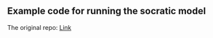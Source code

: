 ## Example code for running the socratic model

The original repo: [Link](https://huggingface.co/spaces/Geonmo/socratic-models-image-captioning-with-BLOOM)

<!-- ### Step 1:

Install requirements:
```
pip install -r requirements.txt
```

### Step 2:

Register a Hugging Face account and request a Huggingface access token: [Link](https://huggingface.co/docs/hub/security-tokens)

```
export HF_TOKEN=<the token goes here>
```

### Step 3:

You can run the model by (it will load the model or caption the image in `example.jpg`)

```
python socratic.py
```

Or
```
>>> from socratic import image_captioning
100% [........................................................................] 17133291 / 17133291	Loading CLIP ViT-L/14
	Loading precomputed zeroshot classifier
	Building simple zeroshot classifier
>>> from PIL import Image
>>> img = Image.open('example.jpg')
>>> print(image_captioning(img))
```

The result should be like (running time is about 6-8 seconds per image on CPUs)
```
{'inference_time': {'CLIP inference': 4.495590925216675, 'BLOOM request': 1.8190219402313232}, 'generated_captions': [{'score': 1.0, 'output': '\n    There are two people standing on a street.'}], 'reasoning': {'openimage_results': [{'score': 0.2079, 'output': 'Street sign'}, {'score': 0.0553, 'output': 'Traffic sign'}, {'score': 0.0348, 'output': 'Parking meter'}, {'score': 0.0285, 'output': 'Cable car'}, {'score': 0.0285, 'output': 'Cable car'}, {'score': 0.0229, 'output': 'Taxi'}, {'score': 0.0196, 'output': 'Downtown'}, {'score': 0.0143, 'output': 'Bus stop'}, {'score': 0.014, 'output': 'Mission'}, {'score': 0.0127, 'output': 'Sign'}], 'tencentml_results': [{'score': 0.3026, 'output': 'street sign'}, {'score': 0.0842, 'output': 'cab, hack, taxi, taxicab'}, {'score': 0.0507, 'output': 'parking meter'}, {'score': 0.0307, 'output': 'signboard, sign'}, {'score': 0.0297, 'output': 'cable car, car'}, {'score': 0.0208, 'output': 'bus stop'}, {'score': 0.0185, 'output': 'sign'}, {'score': 0.0176, 'output': 'pole'}, {'score': 0.0157, 'output': 'street'}, {'score': 0.0157, 'output': 'street'}], 'place365_results': [{'score': 0.3173, 'output': 'downtown'}, {'score': 0.1742, 'output': 'street'}, {'score': 0.1349, 'output': 'crosswalk'}, {'score': 0.0962, 'output': 'skyscraper'}, {'score': 0.037, 'output': 'tower'}, {'score': 0.0269, 'output': 'alley'}, {'score': 0.0188, 'output': 'phone booth'}, {'score': 0.0177, 'output': 'parking lot'}, {'score': 0.0148, 'output': 'pagoda'}, {'score': 0.0142, 'output': 'outdoor parking garage'}], 'imgtype_results': [{'score': 0.9236, 'output': 'photo'}, {'score': 0.0515, 'output': 'sketch'}, {'score': 0.021, 'output': 'cartoon'}, {'score': 0.0039, 'output': 'painting'}], 'ppl_results': [{'score': 0.5149, 'output': 'people'}, {'score': 0.4851, 'output': 'no people'}], 'ifppl_results': [{'score': 0.2379, 'output': 'are two people'}, {'score': 0.215, 'output': 'are three people'}, {'score': 0.1875, 'output': 'is one person'}, {'score': 0.1816, 'output': 'are several people'}, {'score': 0.178, 'output': 'are many people'}]}}
``` -->
